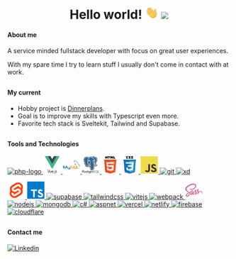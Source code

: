 <h1 align="center">Hello world!
  <img src="https://github.com/vnymark/vnymark/blob/main/wave.gif?raw=true" width="30px">
  
  <img src= 'https://capsule-render.vercel.app/api?type=rect&color=gradient&height=2.5'/>

</h1>
<h4>About me</h4>
<p align="left">A service minded fullstack developer with focus on great user experiences.<p>
<p align="left">With my spare time I try to learn stuff I usually don't come in contact with at work.</p>

<h2></h2>
<h4>My current</h4>
<ul>
  <li>Hobby project is <a href="https://github.com/Vnymark/food-and-planning" target="_blank">Dinnerplans</a>.</li>
  <li>Goal is to improve my skills with Typescript even more.</li>
  <li>Favorite tech stack is Sveltekit, Tailwind and Supabase.</li>
</ul>

<h2></h2>
<h4 align="left">Tools and Technologies</h4>
<p align="left">
  <a href="https://www.php.net/" target="_blank">
    <img src="https://www.php.net/images/logos/new-php-logo.svg" alt="php-logo" width="40" height="40"/>
  </a>
  <a href="https://vuejs.org/" target="_blank">
    <img src="https://raw.githubusercontent.com/devicons/devicon/master/icons/vuejs/vuejs-original-wordmark.svg" alt="vuejs" width="40" height="40"/>
  </a>
  <a href="https://www.mysql.com/" target="_blank">
    <img src="https://raw.githubusercontent.com/devicons/devicon/master/icons/mysql/mysql-original-wordmark.svg" alt="mysql" width="40" height="40"/>
  </a>
  <a href="https://www.postgresql.org" target="_blank">
    <img src="https://raw.githubusercontent.com/devicons/devicon/master/icons/postgresql/postgresql-original-wordmark.svg" alt="postgresql" width="40" height="40"/>
  </a>
  <a href="https://www.w3.org/html/" target="_blank">
    <img src="https://raw.githubusercontent.com/devicons/devicon/master/icons/html5/html5-original-wordmark.svg" alt="html5" width="40" height="40"/>
  </a>
  <a href="https://www.w3schools.com/css/" target="_blank">
    <img src="https://raw.githubusercontent.com/devicons/devicon/master/icons/css3/css3-original-wordmark.svg" alt="css3" width="40" height="40"/>
  </a>
  <a href="https://developer.mozilla.org/en-US/docs/Web/JavaScript" target="_blank">
    <img src="https://raw.githubusercontent.com/devicons/devicon/master/icons/javascript/javascript-original.svg" alt="javascript" width="40" height="40"/>
  </a>
  <a href="https://git-scm.com/" target="_blank">
    <img src="https://www.vectorlogo.zone/logos/git-scm/git-scm-icon.svg" alt="git" width="40" height="40"/>
  </a>
  <a href="https://www.adobe.com/products/xd.html" target="_blank">
    <img src="https://cdn.worldvectorlogo.com/logos/adobe-xd.svg" alt="xd" width="40" height="40"/>
  </a>
</p>
<p align="left">
  <a href="https://kit.svelte.dev/" target="_blank">
    <img src="https://github.com/vscode-icons/vscode-icons/blob/master/icons/file_type_svelte.svg" alt="sveltekit" width="40" height="40"/>
  </a>
  <a href="https://www.typescriptlang.org/" target="_blank">
    <img src="https://raw.githubusercontent.com/devicons/devicon/master/icons/typescript/typescript-original.svg" alt="typescript" width="40" height="40"/> 
  </a>
  <a href="https://supabase.com/" target="_blank">
    <img src="https://www.vectorlogo.zone/logos/supabase/supabase-icon.svg" alt="supabase" width="40" height="40"/>
  </a>
  <a href="https://tailwindcss.com/" target="_blank">
    <img src="https://www.vectorlogo.zone/logos/tailwindcss/tailwindcss-icon.svg" alt="tailwindcss" width="40" height="40"/>
  </a>
  <a href="https://vitejs.dev/" target="_blank">
    <img src="https://github.com/get-icon/geticon/blob/master/icons/vite.svg" alt="vitejs" width="40" height="40"/>
  </a>
  <a href="https://webpack.js.org" target="_blank">
    <img src="https://www.vectorlogo.zone/logos/js_webpack/js_webpack-icon.svg" alt="webpack" width="40" height="40"/>
  </a>
  <a href="https://sass-lang.com" target="_blank">
    <img src="https://raw.githubusercontent.com/devicons/devicon/master/icons/sass/sass-original.svg" alt="sass" width="40" height="40"/>
  </a>
  <a href="https://nodejs.org/en" target="_blank">
    <img src="https://www.vectorlogo.zone/logos/nodejs/nodejs-icon.svg" alt="nodejs" width="40" height="40"/> 
  </a>
  <a href="https://www.mongodb.com/" target="_blank">
    <img src="https://www.vectorlogo.zone/logos/mongodb/mongodb-icon.svg" alt="mongodb" width="40" height="40"/> 
  </a>
  <a href="https://dotnet.microsoft.com/en-us/languages/csharp" target="_blank">
    <img src="https://whatthelogo.com/storage/logos/c-sharp-c-270702.webp" alt="c#" width="40" height="40"/> 
  </a>
  <a href="https://dotnet.microsoft.com/en-us/apps/aspnet" target="_blank">
    <img src="https://www.vectorlogo.zone/logos/dotnet/dotnet-icon.svg" alt="aspnet" width="40" height="40"/> 
  </a>
  <a href="https://vercel.com/" target="_blank">
    <img src="https://www.svgrepo.com/show/361653/vercel-logo.svg" alt="vercel" width="40" height="40"/>
  </a>
  <a href="https://www.netlify.com/" target="_blank">
    <img src="https://www.vectorlogo.zone/logos/netlify/netlify-icon.svg" alt="netlify" width="40" height="40"/>
  </a>
  <a href="https://firebase.google.com/" target="_blank">
    <img src="https://www.vectorlogo.zone/logos/firebase/firebase-icon.svg" alt="firebase" width="40" height="40"/>
  </a>
  <a href="https://developers.cloudflare.com/" target="_blank">
    <img src="https://www.vectorlogo.zone/logos/cloudflare/cloudflare-icon.svg" alt="cloudflare" width="40" height="40"/>
  </a>
</p>

<h2></h2>
<h4>Contact me</h4>
<p align="left">
  <a href="https://www.linkedin.com/in/viktor-nymark-8805a460/" target="_blank">
    <img src="https://raw.githubusercontent.com/klaasnicolaas/ColoredBadges/master/svg/social/linkedin.svg" alt="Linkedin" style="vertical-align:top margin:4px">
</a> 
</p>
